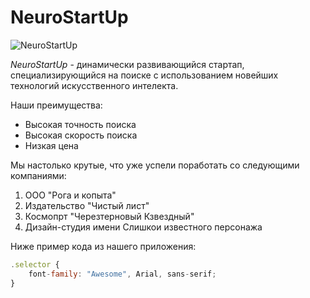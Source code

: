# NeuroStartUp
![NeuroStartUp](https://raw.githubusercontent.com/netology-ds-team/git-homeworks/main/1_self/logo.png)

*NeuroStartUp* - динамически развивающийся стартап, специализирующийся на поиске с использованием новейших технологий искусственного интелекта.

Наши преимущества:

* Высокая точность поиска
* Высокая скорость поиска
* Низкая цена

Мы настолько крутые, что уже успели поработать со следующими компаниями:

1. ООО "Рога и копыта"
1. Издательство "Чистый лист"
1. Космопрт "Черезтерновый Кзвездный"
1. Дизайн-студия имени Слишкои известного персонажа

Ниже пример кода из нашего приложения:

```javascript
.selector {
    font-family: "Awesome", Arial, sans-serif;
}
```